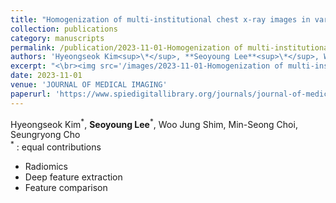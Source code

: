 ```yaml
---
title: "Homogenization of multi-institutional chest x-ray images in various data transformation schemes"
collection: publications
category: manuscripts
permalink: /publication/2023-11-01-Homogenization of multi-institutional chest x-ray images in various data transformation schemes
authors: 'Hyeongseok Kim<sup>\*</sup>, **Seoyoung Lee**<sup>\*</sup>, Woo Jung Shim, Min-Seong Choi, Seungryong Cho'
excerpt: "<\br><img src='/images/2023-11-01-Homogenization of multi-institutional chest x-ray images in various data transformation schemes'>"
date: 2023-11-01
venue: 'JOURNAL OF MEDICAL IMAGING'
paperurl: 'https://www.spiedigitallibrary.org/journals/journal-of-medical-imaging/volume-10/issue-06/061103/Homogenization-of-multi-institutional-chest-x-ray-images-in-various/10.1117/1.JMI.10.6.061103.full#_=_'
---
```



Hyeongseok Kim<sup>\*</sup>, **Seoyoung Lee**<sup>\*</sup>, Woo Jung Shim, Min-Seong Choi, Seungryong Cho   
<sup>\*</sup> : equal contributions  

- Radiomics
- Deep feature extraction
- Feature comparison
